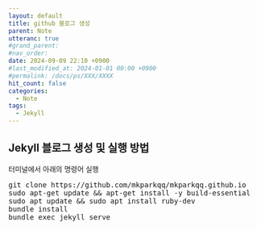```yaml
---
layout: default
title: github 블로그 생성
parent: Note
utteranc: true
#grand_parent: 
#nav_order: 
date: 2024-09-09 22:10 +0900
#last_modified_at: 2024-01-01 00:00 +0900
#permalink: /docs/ps/XXX/XXXX
hit_count: false
categories:
  - Note
tags:
  - Jekyll
---
```


## Jekyll 블로그 생성 및 실행 방법

터미널에서 아래의 명령어 실행

<pre class="cli">
git clone https://github.com/mkparkqq/mkparkqq.github.io
sudo apt-get update && apt-get install -y build-essential
sudo apt update && sudo apt install ruby-dev
bundle install
bundle exec jekyll serve
</pre>

